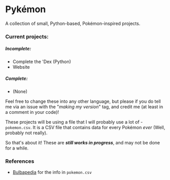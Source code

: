 # Pykémon
A collection of small, Python-based, Pokémon-inspired projects.

### Current projects:
##### Incomplete:
 - Complete the 'Dex (Python)
 - Website
##### Complete:
 - (None)

Feel free to change these into any other language, but please if you do tell me via an issue with the "*making my version*" tag, and credit me (at least in a comment in your code)!

These projects will be using a file that I will probably use a lot of - `pokemon.csv`. It is a CSV file that contains data for every Pokémon *ever* (Well, probably not really).

So that's about it! These are ***still works in progress***, and may not be done for a while.

### References
 - [Bulbapedia](https://bulbapedia.bulbagarden.net/wiki/Main_Page) for the info in `pokemon.csv`
